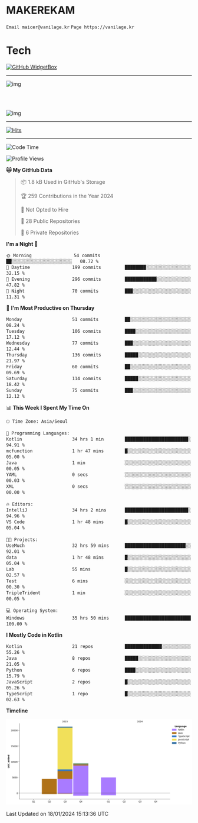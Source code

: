 # MAKEREKAM

`Email maicer@vanilage.kr`
`Page https://vanilage.kr`

# Tech

[![GitHub WidgetBox](https://github-widgetbox.vercel.app/api/skills?languages=python,js,ts,c,cpp,cs,java,kotlin,bash,md,html,css,xml,yaml,swift,powershell,json,R,SQL,php&tools=git,npm,gradle,nodejs,vercel,nginx&includeNames=true&theme=darkmode)](https://github.com/Jurredr/github-widgetbox)

---

![img](https://github-readme-stats.vercel.app/api/top-langs/?username=MAKEREKAM&layout=compact&theme=gruvbox)

<br>
<br>

![img](https://github-readme-stats.vercel.app/api/?username=MAKEREKAM&layout=compact&theme=gruvbox)

---

[![Hits](https://hits.seeyoufarm.com/api/count/incr/badge.svg?url=https%3A%2F%2Fgithub.com%2FMAKEREKAM&count_bg=%234A49D1&title_bg=%23555555&icon=&icon_color=%23E7E7E7&title=방문&edge_flat=false)](https://hits.seeyoufarm.com)

---

<!--START_SECTION:waka-->
![Code Time](http://img.shields.io/badge/Code%20Time-175%20hrs%207%20mins-blue)

![Profile Views](http://img.shields.io/badge/Profile%20Views-0-blue)

**🐱 My GitHub Data** 

> 📦 1.8 kB Used in GitHub's Storage 
 > 
> 🏆 259 Contributions in the Year 2024
 > 
> 🚫 Not Opted to Hire
 > 
> 📜 28 Public Repositories 
 > 
> 🔑 6 Private Repositories 
 > 
**I'm a Night 🦉** 

```text
🌞 Morning                54 commits          ██░░░░░░░░░░░░░░░░░░░░░░░   08.72 % 
🌆 Daytime                199 commits         ████████░░░░░░░░░░░░░░░░░   32.15 % 
🌃 Evening                296 commits         ████████████░░░░░░░░░░░░░   47.82 % 
🌙 Night                  70 commits          ███░░░░░░░░░░░░░░░░░░░░░░   11.31 % 
```
📅 **I'm Most Productive on Thursday** 

```text
Monday                   51 commits          ██░░░░░░░░░░░░░░░░░░░░░░░   08.24 % 
Tuesday                  106 commits         ████░░░░░░░░░░░░░░░░░░░░░   17.12 % 
Wednesday                77 commits          ███░░░░░░░░░░░░░░░░░░░░░░   12.44 % 
Thursday                 136 commits         █████░░░░░░░░░░░░░░░░░░░░   21.97 % 
Friday                   60 commits          ██░░░░░░░░░░░░░░░░░░░░░░░   09.69 % 
Saturday                 114 commits         █████░░░░░░░░░░░░░░░░░░░░   18.42 % 
Sunday                   75 commits          ███░░░░░░░░░░░░░░░░░░░░░░   12.12 % 
```


📊 **This Week I Spent My Time On** 

```text
🕑︎ Time Zone: Asia/Seoul

💬 Programming Languages: 
Kotlin                   34 hrs 1 min        ████████████████████████░   94.91 % 
mcfunction               1 hr 47 mins        █░░░░░░░░░░░░░░░░░░░░░░░░   05.00 % 
Java                     1 min               ░░░░░░░░░░░░░░░░░░░░░░░░░   00.05 % 
YAML                     0 secs              ░░░░░░░░░░░░░░░░░░░░░░░░░   00.03 % 
XML                      0 secs              ░░░░░░░░░░░░░░░░░░░░░░░░░   00.00 % 

🔥 Editors: 
IntelliJ                 34 hrs 2 mins       ████████████████████████░   94.96 % 
VS Code                  1 hr 48 mins        █░░░░░░░░░░░░░░░░░░░░░░░░   05.04 % 

🐱‍💻 Projects: 
UseMuch                  32 hrs 59 mins      ███████████████████████░░   92.01 % 
data                     1 hr 48 mins        █░░░░░░░░░░░░░░░░░░░░░░░░   05.04 % 
Lab                      55 mins             █░░░░░░░░░░░░░░░░░░░░░░░░   02.57 % 
Test                     6 mins              ░░░░░░░░░░░░░░░░░░░░░░░░░   00.30 % 
TripleTrident            1 min               ░░░░░░░░░░░░░░░░░░░░░░░░░   00.05 % 

💻 Operating System: 
Windows                  35 hrs 50 mins      █████████████████████████   100.00 % 
```

**I Mostly Code in Kotlin** 

```text
Kotlin                   21 repos            ██████████████░░░░░░░░░░░   55.26 % 
Java                     8 repos             █████░░░░░░░░░░░░░░░░░░░░   21.05 % 
Python                   6 repos             ████░░░░░░░░░░░░░░░░░░░░░   15.79 % 
JavaScript               2 repos             █░░░░░░░░░░░░░░░░░░░░░░░░   05.26 % 
TypeScript               1 repo              █░░░░░░░░░░░░░░░░░░░░░░░░   02.63 % 
```



**Timeline**

![Lines of Code chart](https://raw.githubusercontent.com/MAKEREKAM/MAKEREKAM/main/assets/bar_graph.png)


 Last Updated on 18/01/2024 15:13:36 UTC
<!--END_SECTION:waka-->

